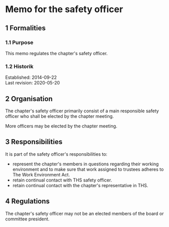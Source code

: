 # Memo for the safety officer

## 1 Formalities

### 1.1 Purpose

This memo regulates the chapter's safety officer.

### 1.2 Historik

Established: 2014-09-22  
Last revision: 2020-05-20

## 2 Organisation

The chapter's safety officer primarily consist of a main responsible safety officer who shall be elected by the chapter meeting.

More officers may be elected by the chapter meeting.

## 3 Responsibilities

It is part of the safety officer's responsibilities to:

- represent the chapter's members in questions regarding their working environment and to make sure that work assigned to trustees adheres to The Work Environment Act.  
- retain continual contact with THS safety officer.  
- retain continual contact with the chapter's representative in THS.

## 4 Regulations

The chapter's safety officer may not be an elected members of the board or committee president.
